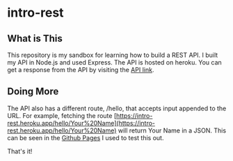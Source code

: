 # intro-rest
## What is This
This repository is my sandbox for learning how to build a REST API. I built my API in Node.js and used Express. The API is hosted on heroku.
You can get a response from the API by visiting the [API link](https://intro-rest.heroku.app/api).

## Doing More
The API also has a different route, /hello, that accepts input appended to the URL. For example, fetching the route [https://intro-rest.heroku.app/hello/Your%20Name](https://intro-rest.heroku.app/hello/Your%20Name)
will return Your Name in a JSON. This can be seen in the [Github Pages](https://ryanjames1729.github.io/intro-rest/) I used to test this out.

That's it!
